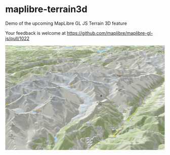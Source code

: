 # maplibre-terrain3d
Demo of the upcoming MapLibre GL JS Terrain 3D feature

Your feedback is welcome at https://github.com/maplibre/maplibre-gl-js/pull/1022

<img src="demo.png" width=650>
